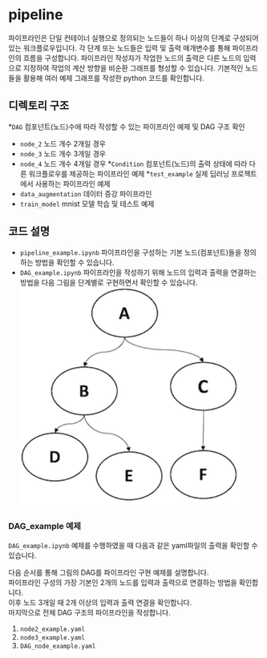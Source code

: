# pipeline

파이프라인은 단일 컨테이너 실행으로 정의되는 노드들이 하나 이상의 단계로 구성되어 있는 워크플로우입니다.
각 단계 또는 노드들은 입력 및 출력 매개변수를 통해 파이프라인의 흐름을 구성합니다.
파이프라인 작성자가 작업한 노드의 출력은 다른 노드의 입력으로 지정하여 작업의 계산 방향을 비순환 그래프를 형성할 수 있습니다.
기본적인 노드들을 활용해 여러 예제 그래프를 작성한 python 코드를 확인합니다.


## 디렉토리 구조

 *`DAG` 컴포넌트(노드)수에 따라 작성할 수 있는 파이프라인 예제 및 DAG 구조 확인
  - `node_2` 노드 개수 2개일 경우
  - `node_3` 노드 개수 3개일 경우
  - `node_4` 노드 개수 4개일 경우
 *`Condition` 컴포넌트(노드)의 출력 상태에 따라 다른 워크플로우를 제공하는 파이프라인 예제
 *`test_example` 실제 딥러닝 프로젝트에서 사용하는 파이프라인 예제
  - `data_augmentation` 데이터 증강 파이프라인
  - `train_model` mnist 모델 학습 및 테스트 예제

## 코드 설명

* `pipeline_example.ipynb` 파이프라인을 구성하는 기본 노드(컴포넌트)들을 정의하는 방법을 확인할 수 있습니다.
* `DAG_example.ipynb` 파이프라인을 작성하기 위해 노드의 입력과 출력을 연결하는 방법을 다음 그림을 단계별로 구현하면서 확인할 수 있습니다.   
<img src='node_image/pipeline_example.png' width="450px"></img>   

### DAG_example 예제

`DAG_example.ipynb` 예제를 수행하였을 때 다음과 같은 yaml파일의 출력을 확인할 수 있습니다.   

다음 순서를 통해 그림의 DAG를 파이프라인 구현 예제를 설명합니다.   
파이프라인 구성의 가장 기본인 2개의 노드를 입력과 출력으로 연결하는 방법을 확인합니다.   
이후 노드 3개일 때 2개 이상의 입력과 출력 연결을 확인합니다.   
마지막으로 전체 DAG 구조의 파이프라인을 작성합니다.
1. `node2_example.yaml`
2. `node3_example.yaml`
3. `DAG_node_example.yaml`
